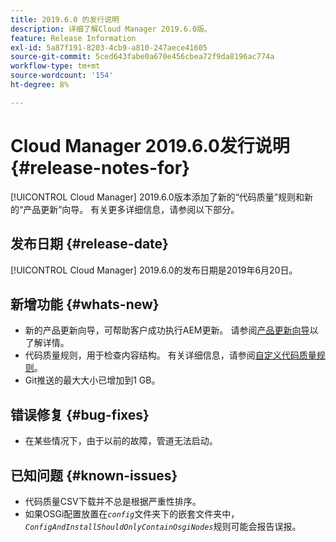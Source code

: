 ```yaml
---
title: 2019.6.0 的发行说明
description: 详细了解Cloud Manager 2019.6.0版。
feature: Release Information
exl-id: 5a87f191-8203-4cb9-a810-247aece41605
source-git-commit: 5ced643fabe0a670e456cbea72f9da8196ac774a
workflow-type: tm+mt
source-wordcount: '154'
ht-degree: 8%

---
```


# Cloud Manager 2019.6.0发行说明 {#release-notes-for}

[!UICONTROL Cloud Manager] 2019.6.0版本添加了新的“代码质量”规则和新的“产品更新”向导。 有关更多详细信息，请参阅以下部分。

## 发布日期 {#release-date}

[!UICONTROL Cloud Manager] 2019.6.0的发布日期是2019年6月20日。

## 新增功能 {#whats-new}

* 新的产品更新向导，可帮助客户成功执行AEM更新。 请参阅[产品更新向导](/help/product-update-wizard/overview.md)以了解详情。
* 代码质量规则，用于检查内容结构。 有关详细信息，请参阅[自定义代码质量规则](/help/using/custom-code-quality-rules.md)。
* Git推送的最大大小已增加到1 GB。

## 错误修复 {#bug-fixes}

* 在某些情况下，由于以前的故障，管道无法启动。

## 已知问题 {#known-issues}

* 代码质量CSV下载并不总是根据严重性排序。
* 如果OSGi配置放置在&#x200B;*`config`*&#x200B;文件夹下的嵌套文件夹中，*`ConfigAndInstallShouldOnlyContainOsgiNodes`*&#x200B;规则可能会报告误报。
